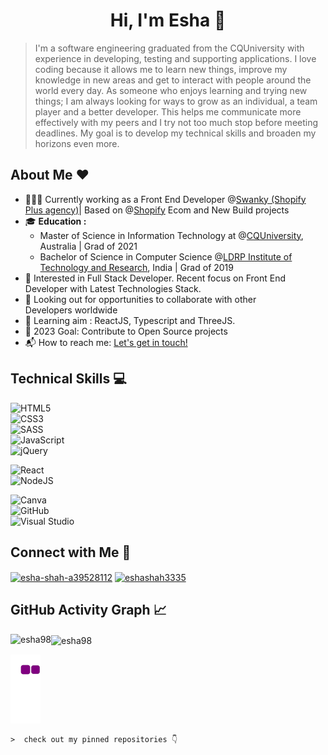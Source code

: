 <h1 align="center"> Hi, I'm Esha 👋 </h1>

> I'm a software engineering graduated from the CQUniversity with experience in developing, testing and supporting applications. I love coding because it allows me to learn new things, improve my knowledge in new areas and get to interact with people around the world every day. As someone who enjoys learning and trying new things; I am always looking for ways to grow as an individual, a team player and a better developer. This helps me communicate more effectively with my peers and I try not too much stop before meeting deadlines. My goal is to develop my technical skills and broaden my horizons even more.

<h2> About Me ❤️</h2>

-  👩🏻‍💻 Currently working as a Front End Developer  @[Swanky (Shopify Plus agency)](https://swankyagency.com/)| Based on @[Shopify](https://www.shopify.com.au/) Ecom and New Build projects
-  🎓 **Education :** 
    - Master of Science in Information Technology at @[CQUniversity](https://www.cqu.edu.au/), Australia | Grad of 2021
	- Bachelor of Science in Computer Science @[LDRP Institute of Technology and Research](https://www.ldrp.ac.in/), India | Grad of 2019 
-  🧐 Interested in Full Stack Developer. Recent focus on Front End Developer with Latest Technologies Stack.
-  👯 Looking out for opportunities to collaborate with other Developers worldwide
-  🌱 Learning aim : ReactJS, Typescript and ThreeJS.
-  🎯 2023 Goal: Contribute to Open Source projects
-  📬 How to reach me: [Let's get in touch!](https://www.linkedin.com/in/esh--developer/) 

<h2>Technical Skills 💻</h2>

![HTML5](https://img.shields.io/badge/html5-%23E34F26.svg?style=for-the-badge&logo=html5&logoColor=white) <br> 
![CSS3](https://img.shields.io/badge/css3-%231572B6.svg?style=for-the-badge&logo=css3&logoColor=white) <br> 
![SASS](https://img.shields.io/badge/SASS-hotpink.svg?style=for-the-badge&logo=SASS&logoColor=white) <br> 
![JavaScript](https://img.shields.io/badge/javascript-%23323330.svg?style=for-the-badge&logo=javascript&logoColor=%23F7DF1E) <br> 
![jQuery](https://img.shields.io/badge/jquery-%230769AD.svg?style=for-the-badge&logo=jquery&logoColor=white) <br> 

![React](https://img.shields.io/badge/react-%2320232a.svg?style=for-the-badge&logo=react&logoColor=%2361DAFB) <br>
![NodeJS](https://img.shields.io/badge/node.js-6DA55F?style=for-the-badge&logo=node.js&logoColor=white) <br>

![Canva](https://img.shields.io/badge/Canva-%2300C4CC.svg?style=for-the-badge&logo=Canva&logoColor=white) <br>
![GitHub](https://img.shields.io/badge/github-%23121011.svg?style=for-the-badge&logo=github&logoColor=white) <br> 
![Visual Studio](https://img.shields.io/badge/Visual%20Studio-5C2D91.svg?style=for-the-badge&logo=visual-studio&logoColor=white)

<h2>Connect with Me 🔗</h2>
<p align="left">
<a href="https://www.linkedin.com/in/esh--developer/" target="blank"><img align="center" src="https://raw.githubusercontent.com/rahuldkjain/github-profile-readme-generator/master/src/images/icons/Social/linked-in-alt.svg" alt="esha-shah-a39528112" height="30" width="40" /></a>
<a href="https://www.hackerrank.com/eshashah3335" target="blank"><img align="center" src="https://raw.githubusercontent.com/rahuldkjain/github-profile-readme-generator/master/src/images/icons/Social/hackerrank.svg" alt="eshashah3335" height="30" width="40" /></a>
</p>

<h2>GitHub Activity Graph 📈</h2>

<p><img align="left" src="https://github-readme-stats.vercel.app/api/top-langs?username=esha98&show_icons=true&locale=en&layout=compact" alt="esha98" /></p>

<p><img align="center" src="https://github-readme-streak-stats.herokuapp.com/?user=esha98&" alt="esha98" /></p>

![snake gif](https://github.com/Esha98/Esha98/blob/output/github-contribution-grid-snake.gif)

```
>  check out my pinned repositories 👇
```
